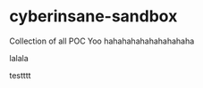 cyberinsane-sandbox
===================

Collection of all POC
Yoo  hahahahahahahahahaha

lalala

testttt

